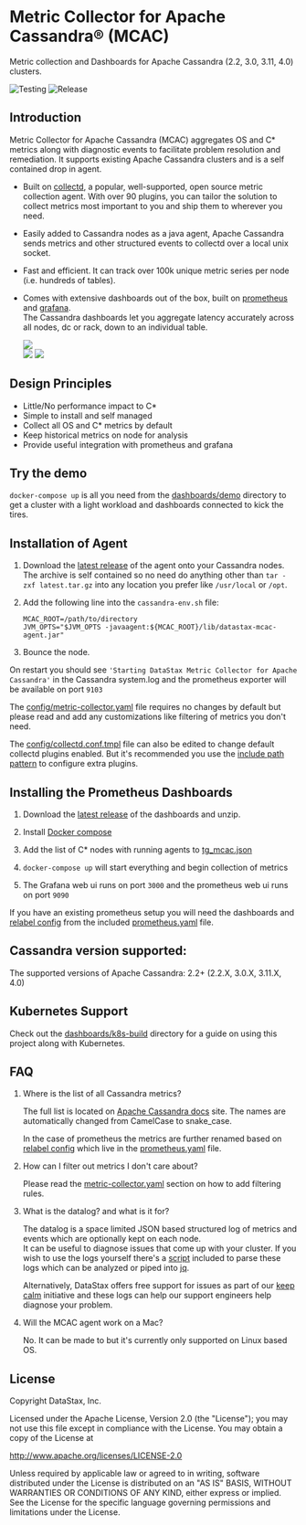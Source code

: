 Metric Collector for Apache Cassandra&reg; (MCAC)
=================================================

Metric collection and Dashboards for Apache Cassandra (2.2, 3.0, 3.11, 4.0) clusters.

![Testing](https://github.com/datastax/metric-collector-for-apache-cassandra/workflows/Testing/badge.svg)
![Release](https://github.com/datastax/metric-collector-for-apache-cassandra/workflows/Release/badge.svg)

## Introduction

   Metric Collector for Apache Cassandra (MCAC) aggregates OS and C* metrics along with diagnostic events
   to facilitate problem resolution and remediation.
   It supports existing Apache Cassandra clusters and is a self contained drop in agent.

   * Built on [collectd](https://collectd.org), a popular, well-supported, open source metric collection agent.
   With over 90 plugins, you can tailor the solution to collect metrics most important to you and ship them to
   wherever you need.

   * Easily added to Cassandra nodes as a java agent, Apache Cassandra sends metrics and other structured events
   to collectd over a local unix socket.  

   * Fast and efficient.  It can track over 100k unique metric series per node (i.e. hundreds of tables).

   * Comes with extensive dashboards out of the box, built on [prometheus](http://prometheus.io) and [grafana](http://grafana.com).  
     The Cassandra dashboards let you aggregate latency accurately across all nodes, dc or rack, down to an individual table.   

     ![](.screenshots/overview.png)    
     ![](.screenshots/os.png)
     ![](.screenshots/cluster.png)

## Design Principles

  * Little/No performance impact to C*
  * Simple to install and self managed
  * Collect all OS and C* metrics by default
  * Keep historical metrics on node for analysis
  * Provide useful integration with prometheus and grafana

## Try the demo
`docker-compose up` is all you need from the [dashboards/demo](dashboards/demo) directory to get a cluster with a light
workload and dashboards connected to kick the tires.

## Installation of Agent

 1. Download the [latest release](https://github.com/datastax/metric-collector-for-apache-cassandra/releases/latest) of the agent onto your Cassandra nodes.
 The archive is self contained so no need do anything other than `tar -zxf latest.tar.gz`
 into any location you prefer like `/usr/local` or `/opt`.

 2. Add the following line into the `cassandra-env.sh` file:

     ````
     MCAC_ROOT=/path/to/directory
     JVM_OPTS="$JVM_OPTS -javaagent:${MCAC_ROOT}/lib/datastax-mcac-agent.jar"
     ````
 3. Bounce the node.  

 On restart you should see `'Starting DataStax Metric Collector for Apache Cassandra'` in the Cassandra system.log
 and the prometheus exporter will be available on port `9103`

 The [config/metric-collector.yaml](config/metric-collector.yaml) file requires no changes by default but please read and add any customizations like
 filtering of metrics you don't need.

 The [config/collectd.conf.tmpl](config/collectd.conf.tmpl) file can also be edited to change default collectd plugins enabled.  But it's recommended
 you use the [include path pattern](https://collectd.org/documentation/manpages/collectd.conf.5.shtml#include_path_pattern)
 to configure extra plugins.

## Installing the Prometheus Dashboards

 1. Download the [latest release](https://github.com/datastax/metric-collector-for-apache-cassandra/releases/latest) of the dashboards and unzip.

 2. Install [Docker compose](https://docs.docker.com/compose/install/)

 3. Add the list of C* nodes with running agents to [tg_mcac.json](dashboards/prometheus/tg_mcac.json)

 4. `docker-compose up` will start everything and begin collection of metrics

 5. The Grafana web ui runs on port `3000` and the prometheus web ui runs on port `9090`

 If you have an existing prometheus setup you will need the dashboards and [relabel config](https://prometheus.io/docs/prometheus/latest/configuration/configuration/#relabel_config) from the
 included [prometheus.yaml](dashboards/prometheus/prometheus.yaml) file.

## Cassandra version supported:

The supported versions of Apache Cassandra: 2.2+ (2.2.X, 3.0.X, 3.11.X, 4.0)

## Kubernetes Support
Check out the [dashboards/k8s-build](dashboards/k8s-build) directory for a guide on using this project along with Kubernetes.

## FAQ
  1. Where is the list of all Cassandra metrics?

     The full list is located on [Apache Cassandra docs](https://cassandra.apache.org/doc/latest/operating/metrics.html) site.
     The names are automatically changed from CamelCase to snake_case.

     In the case of prometheus the metrics are further renamed based on [relabel config](https://prometheus.io/docs/prometheus/latest/configuration/configuration/#relabel_config) which live in the
     [prometheus.yaml](dashboards/prometheus/prometheus.yaml) file.

  2. How can I filter out metrics I don't care about?

     Please read the [metric-collector.yaml](config/metric-collector.yaml) section on how to add filtering rules.

  3. What is the datalog? and what is it for?

     The datalog is a space limited JSON based structured log of metrics and events which are optionally kept on each node.  
     It can be useful to diagnose issues that come up with your cluster.  If you wish to use the logs yourself
     there's a [script](scripts/datalog-parser.py) included to parse these logs which can be analyzed or piped
     into [jq](https://stedolan.github.io/jq/).

     Alternatively, DataStax offers free support for issues as part of our [keep calm](https://www.datastax.com/keepcalm)
     initiative and these logs can help our support engineers help diagnose your problem.

  4. Will the MCAC agent work on a Mac?

     No. It can be made to but it's currently only supported on Linux based OS.

## License

Copyright DataStax, Inc.

Licensed under the Apache License, Version 2.0 (the "License"); you may not use this file except in compliance with the License. You may obtain a copy of the License at

http://www.apache.org/licenses/LICENSE-2.0

Unless required by applicable law or agreed to in writing, software distributed under the License is distributed on an "AS IS" BASIS, WITHOUT WARRANTIES OR CONDITIONS OF ANY KIND, either express or implied. See the License for the specific language governing permissions and limitations under the License.

